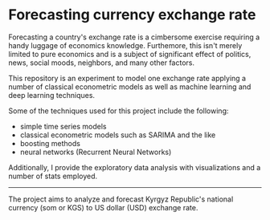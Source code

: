 # Forecasting currency exchange rate
Forecasting a country's exchange rate is a cimbersome exercise requiring a handy luggage of economics knowledge. Furthemore, this isn't merely limited to pure economics and is a subject of significant effect of politics, news, social moods, neighbors, and many other factors.

This repository is an experiment to model one exchange rate applying a number of classical econometric models as well as machine learning and deep learning techniques.

Some of the techniques used for this project include the following:
- simple time series models
- classical econometric models such as SARIMA and the like
- boosting methods
- neural networks (Recurrent Neural Networks)

Additionally, I provide the exploratory data analysis with visualizations and a number of stats employed.

---

The project aims to analyze and forecast Kyrgyz Republic's national currency (som or KGS) to US dollar (USD) exchange rate. 
